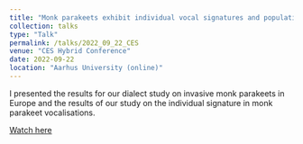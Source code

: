 ```yaml
---
title: "Monk parakeets exhibit individual vocal signatures and population-level dialects in their vocalisations"
collection: talks
type: "Talk"
permalink: /talks/2022_09_22_CES
venue: "CES Hybrid Conference"
date: 2022-09-22
location: "Aarhus University (online)"
---
```


I presented the results for our dialect study on invasive monk parakeets in Europe and the results of our study on the individual signature in monk parakeet vocalisations. 

[Watch here](https://youtu.be/Aw_12WY8jBE)